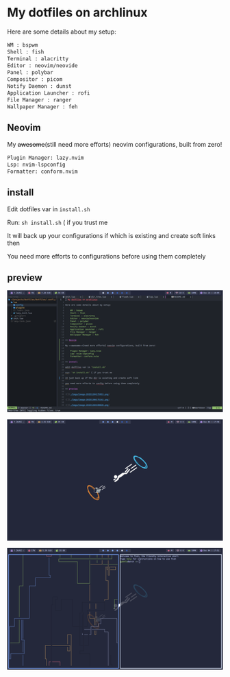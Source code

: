 # My dotfiles on archlinux

Here are some details about my setup:

    WM : bspwm
    Shell : fish
    Terminal : alacritty
    Editor : neovim/neovide
    Panel : polybar
    Compositor : picom
    Notify Daemon : dunst
    Application Launcher : rofi
    File Manager : ranger
    Wallpaper Manager : feh

## Neovim

My ~~awesome~~(still need more efforts) neovim configurations, built from zero!

    Plugin Manager: lazy.nvim
    Lsp: nvim-lspconfig
    Formatter: conform.nvim

## install

Edit dotfiles var in `install.sh`

Run: `sh install.sh` ( if you trust me

It will back up your configurations if which is existing and create soft links then

You need more efforts to configurations before using them completely

## preview

![image-20231214181027976](imgs/image-20231214181027976.png)

![](./imgs/image-20231204175053.png)

![](./imgs/image-20231204175142.png)
